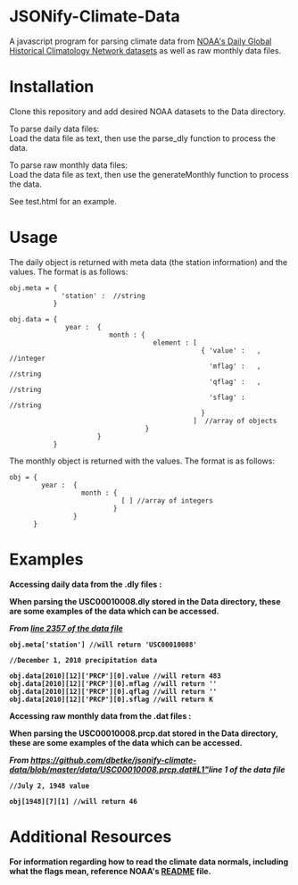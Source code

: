 JSONify-Climate-Data
==================

A javascript program for parsing climate data from <a href="http://www1.ncdc.noaa.gov/pub/data/ghcn/daily/">NOAA's Daily Global Historical Climatology Network datasets</a> as well as raw monthly data files.


Installation
==========

Clone this repository and add desired NOAA datasets to the Data directory.

To parse daily data files: <br />
  Load the data file as text, then use the parse_dly function to process the data.

To parse raw monthly data files: <br />
   Load the data file as text, then use the generateMonthly function to process the data.

See test.html for an example. 


Usage
==========
        
The daily object is returned with meta data (the station information) and the values.  The format is as follows:

    obj.meta = {
                 'station' :  //string
               }
               
    obj.data = {  
                  year :  {  
                             month : { 
                                        element : [ 
                                                    { 'value' :   , //integer
                                                      'mflag' :   , //string 
                                                      'qflag' :   , //string 
                                                      'sflag' :     //string  
                                                    }  
                                                  ]  //array of objects
                                      }
                          }
               }
               
The monthly object is returned with the values.  The format is as follows:
               
    obj = {  
            year :  {  
                      month : { 
                                [ ] //array of integers
                              }
                    }
          }
               
    
Examples
==========

<b>Accessing daily data from the .dly files :<b> 

When parsing the USC00010008.dly stored in the Data directory, these are some examples of the data which can be accessed.

<i>From <a href="https://github.com/dbetke/jsonify-climate-data/blob/master/data/USC00010008.dly#L2357">line 2357 of the data file</a></i>

    obj.meta['station'] //will return 'USC00010008'

    //December 1, 2010 precipitation data
    
    obj.data[2010][12]['PRCP'][0].value //will return 483
    obj.data[2010][12]['PRCP'][0].mflag //will return ''
    obj.data[2010][12]['PRCP'][0].qflag //will return ''
    obj.data[2010][12]['PRCP'][0].sflag //will return K


<b>Accessing raw monthly data from the .dat files :</b>

When parsing the USC00010008.prcp.dat stored in the Data directory, these are some examples of the data which can be accessed.


<i>From <https://github.com/dbetke/jsonify-climate-data/blob/master/data/USC00010008.prcp.dat#L1">line 1 of the data file</a></i>

    //July 2, 1948 value
    
    obj[1948][7][1] //will return 46

    

Additional Resources
==========

For information regarding how to read the climate data normals, including what the flags mean, reference NOAA's <a href="http://www1.ncdc.noaa.gov/pub/data/ghcn/daily/readme.txt">README</a> file.

